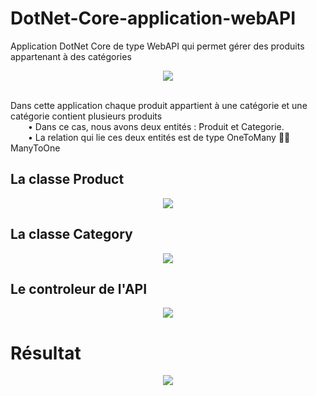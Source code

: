 # DotNet-Core-application-webAPI
Application DotNet Core de type WebAPI qui permet gérer des produits appartenant à des catégories <br>

<p align="center">
<img src="https://user-images.githubusercontent.com/63150702/206856385-0196ed05-2d2e-4ad1-88bf-4485982acc48.png"/> 
</p>

<br>
Dans cette application chaque produit appartient à une catégorie et une catégorie contient plusieurs produits<br>
&ensp;&ensp;&ensp;&ensp;• Dans ce cas, nous avons deux entités : ̈Produit et Categorie.<br>
&ensp;&ensp;&ensp;&ensp;• La relation qui lie ces deux entités est de type OneToMany  ManyToOne <br>

## La classe Product
<p align="center">
<img src="https://user-images.githubusercontent.com/63150702/206856686-5a914e77-5c1a-44e2-b9e2-2636b0288c46.png"/> 
</p>

## La classe Category
<p align="center">
<img src="https://user-images.githubusercontent.com/63150702/206856709-88daac6b-f670-4ab9-a253-0f27182b77e7.png"/> 
</p>

## Le controleur de l'API
<p align="center">
<img src="https://user-images.githubusercontent.com/63150702/206856759-113dc584-2f83-4e8a-8fcc-8f7fb7e43ad1.png"/> 
</p>

# Résultat 
<p align="center">
<img src="https://user-images.githubusercontent.com/63150702/206856851-4c9f5667-4021-4554-bda6-72051b2f0d73.png"/> 
</p>

